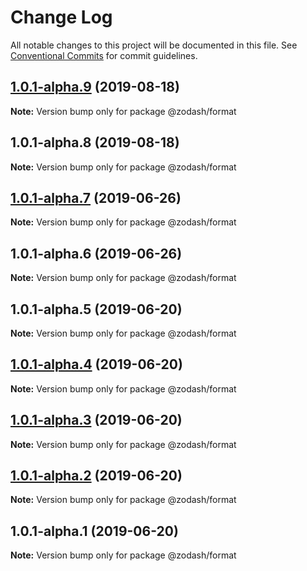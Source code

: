 # Change Log

All notable changes to this project will be documented in this file.
See [Conventional Commits](https://conventionalcommits.org) for commit guidelines.

## [1.0.1-alpha.9](https://github.com/zcorky/zodash/compare/@zodash/format@1.0.1-alpha.8...@zodash/format@1.0.1-alpha.9) (2019-08-18)

**Note:** Version bump only for package @zodash/format





## 1.0.1-alpha.8 (2019-08-18)

**Note:** Version bump only for package @zodash/format





## [1.0.1-alpha.7](https://github.com/zcorky/zodash/compare/@zodash/format@1.0.1-alpha.6...@zodash/format@1.0.1-alpha.7) (2019-06-26)

**Note:** Version bump only for package @zodash/format





## 1.0.1-alpha.6 (2019-06-26)

**Note:** Version bump only for package @zodash/format





## 1.0.1-alpha.5 (2019-06-20)

**Note:** Version bump only for package @zodash/format





## [1.0.1-alpha.4](https://github.com/zcorky/zodash/compare/@zodash/format@1.0.1-alpha.3...@zodash/format@1.0.1-alpha.4) (2019-06-20)

**Note:** Version bump only for package @zodash/format





## [1.0.1-alpha.3](https://github.com/zcorky/zodash/compare/@zodash/format@1.0.1-alpha.2...@zodash/format@1.0.1-alpha.3) (2019-06-20)

**Note:** Version bump only for package @zodash/format





## [1.0.1-alpha.2](https://github.com/zcorky/zodash/compare/@zodash/format@1.0.1-alpha.1...@zodash/format@1.0.1-alpha.2) (2019-06-20)

**Note:** Version bump only for package @zodash/format





## 1.0.1-alpha.1 (2019-06-20)

**Note:** Version bump only for package @zodash/format
